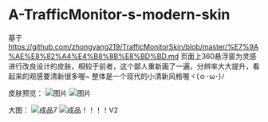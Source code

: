 # A-TrafficMonitor-s-modern-skin
基于 https://github.com/zhongyang219/TrafficMonitorSkin/blob/master/%E7%9A%AE%E8%82%A4%E4%B8%8B%E8%BD%BD.md 页面上360悬浮窗为灵感进行改良设计的皮肤，相较于前者，这个鄙人重新画了一遍，分辨率大大提升，看起来的观感要清新很多喔~
整体是一个现代的小清新风格喔ヾ(ｏ･ω･)ﾉ


皮肤预览：
![图片](https://github.com/user-attachments/assets/98e40001-30e1-4a98-9d79-264be11d203b)
![图片](https://github.com/user-attachments/assets/f7aa4e68-9126-4158-ae30-4a5599ae6ae5)

大图：
![成品7](https://github.com/user-attachments/assets/afc80654-8fa8-42e5-9d90-563eafc7070e)
![成品！！！！V2](https://github.com/user-attachments/assets/b578ad11-3182-4d9a-97ab-422e307ba96f)
